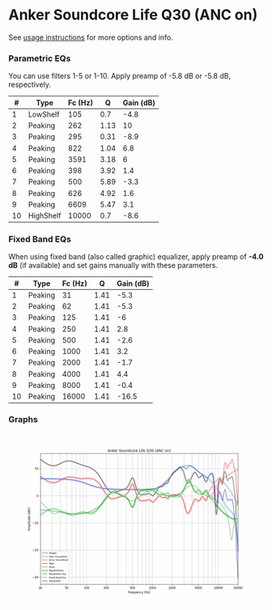 # Anker Soundcore Life Q30 (ANC on)
See [usage instructions](https://github.com/jaakkopasanen/AutoEq#usage) for more options and info.

### Parametric EQs
You can use filters 1-5 or 1-10. Apply preamp of -5.8 dB or -5.8 dB, respectively.

|   # | Type      |   Fc (Hz) |    Q |   Gain (dB) |
|-----|-----------|-----------|------|-------------|
|   1 | LowShelf  |       105 | 0.7  |        -4.8 |
|   2 | Peaking   |       262 | 1.13 |        10   |
|   3 | Peaking   |       295 | 0.31 |        -8.9 |
|   4 | Peaking   |       822 | 1.04 |         6.8 |
|   5 | Peaking   |      3591 | 3.18 |         6   |
|   6 | Peaking   |       398 | 3.92 |         1.4 |
|   7 | Peaking   |       500 | 5.89 |        -3.3 |
|   8 | Peaking   |       626 | 4.92 |         1.6 |
|   9 | Peaking   |      6609 | 5.47 |         3.1 |
|  10 | HighShelf |     10000 | 0.7  |        -8.6 |

### Fixed Band EQs
When using fixed band (also called graphic) equalizer, apply preamp of **-4.0 dB** (if available) and set gains manually with these parameters.

|   # | Type    |   Fc (Hz) |    Q |   Gain (dB) |
|-----|---------|-----------|------|-------------|
|   1 | Peaking |        31 | 1.41 |        -5.3 |
|   2 | Peaking |        62 | 1.41 |        -5.3 |
|   3 | Peaking |       125 | 1.41 |        -6   |
|   4 | Peaking |       250 | 1.41 |         2.8 |
|   5 | Peaking |       500 | 1.41 |        -2.6 |
|   6 | Peaking |      1000 | 1.41 |         3.2 |
|   7 | Peaking |      2000 | 1.41 |        -1.7 |
|   8 | Peaking |      4000 | 1.41 |         4.4 |
|   9 | Peaking |      8000 | 1.41 |        -0.4 |
|  10 | Peaking |     16000 | 1.41 |       -16.5 |

### Graphs
![](./Anker%20Soundcore%20Life%20Q30%20(ANC%20on).png)
